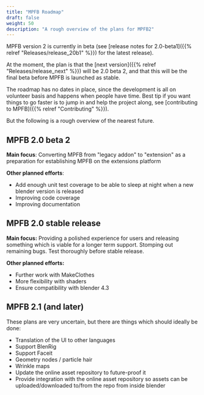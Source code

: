 ```yaml
---
title: "MPFB Roadmap"
draft: false
weight: 50
description: "A rough overview of the plans for MPFB2"
---
```


MPFB version 2 is currently in beta (see [release notes for 2.0-beta1]({{% relref "Releases/release_20b1" %}}) for the latest release).

At the moment, the plan is that the [next version]({{% relref "Releases/release_next" %}}) will be 2.0 beta 2, and that this will be
the final beta before MPFB is launched as stable.

The roadmap has no dates in place, since the development is all on volunteer basis and happens when people have time. Best tip if you
want things to go faster is to jump in and help the project along, see [contributing to MPFB]({{% relref "Contributing" %}}).

But the following is a rough overview of the nearest future.

## MPFB 2.0 beta 2

**Main focus**: Converting MPFB from "legacy addon" to "extension" as a preparation for establishing MPFB on the extensions platform

**Other planned efforts**:

- Add enough unit test coverage to be able to sleep at night when a new blender version is released
- Improving code coverage
- Improving documentation

## MPFB 2.0 stable release

**Main focus:** Providing a polished experience for users and releasing something which is viable for a longer term support. Stomping out remaining bugs. Test thoroughly before stable release.

**Other planned efforts:**

- Further work with MakeClothes
- More flexibility with shaders
- Ensure compatibility with blender 4.3

## MPFB 2.1 (and later)

These plans are very uncertain, but there are things which should ideally be done:

- Translation of the UI to other languages
- Support BlenRig
- Support Faceit
- Geometry nodes / particle hair
- Wrinkle maps
- Update the online asset repository to future-proof it
- Provide integration with the online asset repository so assets can be uploaded/downloaded to/from the repo from inside blender


